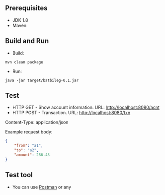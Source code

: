 ## Prerequisites
* JDK 1.8
* Maven

## Build and Run 
* Build: 
```
mvn clean package
```
* Run: 
```
java -jar target/batbileg-0.1.jar
```

## Test 
* HTTP GET - Show account information. URL: [http://localhost:8080/acnt](http://localhost:8080/acnt)
* HTTP POST - Transaction. URL: [http://localhost:8080/txn](http://localhost:8080/txn)

Content-Type: application/json

Example request body:
```JSON
{
    "from": "a1",
    "to": "a2",
    "amount": 286.43
}
```

## Test tool
* You can use [Postman](https://www.getpostman.com/downloads/) or any

